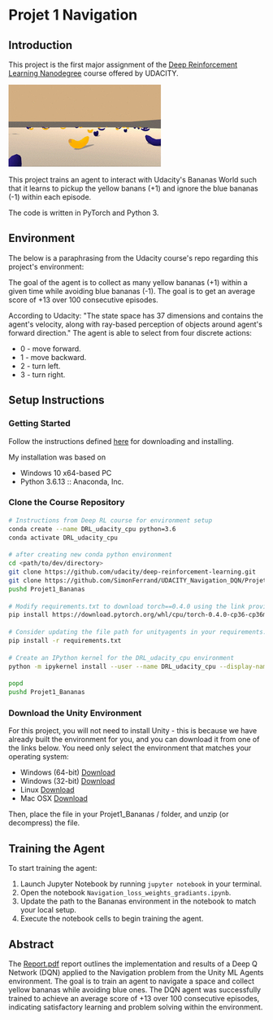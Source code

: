 
# Projet 1 Navigation

## Introduction

This project is the first major assignment of the [Deep Reinforcement Learning Nanodegree](https://www.udacity.com/course/deep-reinforcement-learning-nanodegree--nd893) course offered by UDACITY.

![description alternative](./navigation.gif)

This project trains an agent to interact with Udacity's Bananas World such that it learns to pickup the yellow banans (+1) and ignore the blue bananas (-1) within each episode.

The code is written in PyTorch and Python 3.

## Environment
The below is a paraphrasing from the Udacity course's repo regarding this project's environment:

The goal of the agent is to collect as many yellow bananas (+1) within a given time while avoiding blue bananas (-1). The goal is to get an average score of +13 over 100 consecutive episodes.

According to Udacity: "The state space has 37 dimensions and contains the agent's velocity, along with ray-based perception of objects around agent's forward direction." The agent is able to select from four discrete actions:

* 0 - move forward.
* 1 - move backward.
* 2 - turn left.
* 3 - turn right.

## Setup Instructions
### Getting Started

Follow the instructions defined [here](https://github.com/udacity/deep-reinforcement-learning/tree/master) for downloading and installing.

My installation was based on 
* Windows 10 x64-based PC
* Python 3.6.13 :: Anaconda, Inc.

### Clone the Course Repository

```bash
# Instructions from Deep RL course for environment setup
conda create --name DRL_udacity_cpu python=3.6 
conda activate DRL_udacity_cpu

# after creating new conda python environment
cd <path/to/dev/directory>
git clone https://github.com/udacity/deep-reinforcement-learning.git
git clone https://github.com/SimonFerrand/UDACITY_Navigation_DQN/Projet1_Bananas.git
pushd Projet1_Bananas

# Modify requirements.txt to download torch==0.4.0 using the link provided below. Standard installation methods using pip or conda do not work for this specific version. Please note, this link is only compatible with Windows systems. For other versions or operating systems, visit PyTorch's previous versions page to find the appropriate download link.https://pytorch.org/get-started/previous-versions/
pip install https://download.pytorch.org/whl/cpu/torch-0.4.0-cp36-cp36m-win_amd64.whl

# Consider updating the file path for unityagents in your requirements.txt file, which was originally cloned from Udacity. This adjustment will ensure that the correct version of unityagents is referenced, matching the specific needs of your project.
pip install -r requirements.txt

# Create an IPython kernel for the DRL_udacity_cpu environment
python -m ipykernel install --user --name DRL_udacity_cpu --display-name "Python 3.6 (DRL_udacity_cpu)"

popd
pushd Projet1_Bananas
```
### Download the Unity Environment
For this project, you will not need to install Unity - this is because we have already built the environment for you, and you can download it from one of the links below. You need only select the environment that matches your operating system:
* Windows (64-bit) [Download](https://s3-us-west-1.amazonaws.com/udacity-drlnd/P1/Banana/Banana_Windows_x86_64.zip)
* Windows (32-bit) [Download](https://s3-us-west-1.amazonaws.com/udacity-drlnd/P1/Banana/Banana_Windows_x86.zip)
* Linux [Download](https://s3-us-west-1.amazonaws.com/udacity-drlnd/P1/Banana/Banana_Linux.zip)
* Mac OSX [Download](https://s3-us-west-1.amazonaws.com/udacity-drlnd/P1/Banana/Banana.app.zip)

Then, place the file in your Projet1_Bananas / folder, and unzip (or decompress) the file.

## Training the Agent

To start training the agent:

1. Launch Jupyter Notebook by running `jupyter notebook` in your terminal.
2. Open the notebook `Navigation_loss_weights_gradiants.ipynb`.
3. Update the path to the Bananas environment in the notebook to match your local setup.
4. Execute the notebook cells to begin training the agent.

## Abstract

The [Report.pdf](./Report.pdf) report outlines the implementation and results of a Deep Q Network (DQN) applied to the Navigation problem from the Unity ML Agents environment. The goal is to train an agent to navigate a space and collect yellow bananas while avoiding blue ones. The DQN agent was successfully trained to achieve an average score of +13 over 100 consecutive episodes, indicating satisfactory learning and problem solving within the environment.

